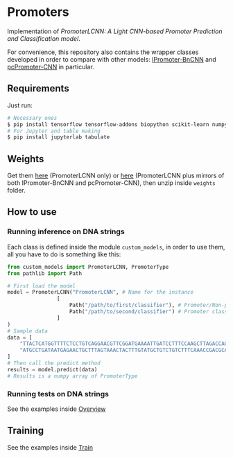 # Promoters

Implementation of *PromoterLCNN: A Light CNN-based Promoter Prediction and Classification model*.

For convenience, this repository also contains the wrapper classes developed in order to compare with other models: [IPromoter-BnCNN](https://doi.org/10.1093/bioinformatics/btaa609) and [pcPromoter-CNN](https://www.mdpi.com/2073-4425/11/12/1529) in particular.

## Requirements
Just run:
```bash
# Necessary ones
$ pip install tensorflow tensorflow-addons biopython scikit-learn numpy pandas
# For Jupyter and table making
$ pip install jupyterlab tabulate
```
## Weights

Get them [here](https://drive.google.com/file/d/1D1XOIAUDMv04sZUIvgdfBAgL75lW8AgW/view?usp=sharing) (PromoterLCNN only) or [here](https://drive.google.com/file/d/1awsszk6905sVzetdgcQe5kOVTv4n70up/view?usp=sharing) (PromoterLCNN plus mirrors of both IPromoter-BnCNN and pcPromoter-CNN), then unzip inside ```weights``` folder.

## How to use

### Running inference on DNA strings

Each class is defined inside the module `custom_models`, in order to use them, all you have to do is something like this: 

```python
from custom_models import PromoterLCNN, PromoterType
from pathlib import Path

# First load the model
model = PromoterLCNN("PromoterLCNN", # Name for the instance
                [
                    Path("/path/to/first/classifier"), # Promoter/Non-promoter
                    Path("/path/to/second/classifier") # Promoter class
                ]
)
# Sample data
data = [
    "TTACTCATGGTTTTCTCCTGTCAGGAACGTTCGGATGAAAATTGATCCTTTCCAAGCTTAGACCAGGATGGCGGGATGGGC",
    "ATGCCTGATAATGAGAACTGCTTTAGTAAACTACTTTGTATGCTGTCTGTCTTTCAAACCGACGCAGCTATTAACGCATGA"
]
# Then call the predict method
results = model.predict(data)
# Results is a numpy array of PromoterType
```

### Running tests on DNA strings

See the examples inside [Overview](./Overview.ipynb)

## Training

See the examples inside [Train](./Train.ipynb)